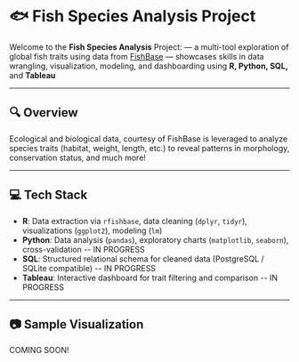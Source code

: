 # 🐟 Fish Species Analysis Project

Welcome to the **Fish Species Analysis** Project:
— a multi-tool exploration of global fish traits using data from [FishBase](https://www.fishbase.se/)
— showcases skills in data wrangling, visualization, modeling, and dashboarding using **R, Python, SQL,** and **Tableau**

---

## 🔍 Overview

Ecological and biological data, courtesy of FishBase is leveraged to analyze species traits (habitat, weight, length, etc.) to reveal patterns in morphology, conservation status, and much more!

---

## 💻 Tech Stack

- **R**: Data extraction via `rfishbase`, data cleaning (`dplyr`, `tidyr`), visualizations (`ggplot2`), modeling (`lm`)
- **Python**: Data analysis (`pandas`), exploratory charts (`matplotlib`, `seaborn`), cross-validation -- IN PROGRESS
- **SQL**: Structured relational schema for cleaned data (PostgreSQL / SQLite compatible) -- IN PROGRESS
- **Tableau**: Interactive dashboard for trait filtering and comparison -- IN PROGRESS

---

## 📷 Sample Visualization

COMING SOON!
